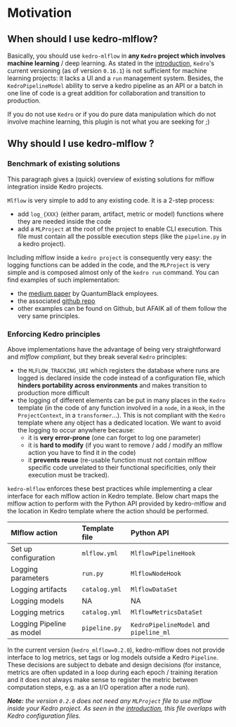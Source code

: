 # Motivation
## When should I use kedro-mlflow?
Basically, you should use ``kedro-mlflow`` in **any ``Kedro`` project which involves machine learning** / deep learning. As stated in the [introduction](./01_introduction.md), ``Kedro``'s current versioning (as of version ``0.16.1``) is not sufficient for machine learning projects: it lacks a UI and a ``run`` management system. Besides, the ``KedroPipelineModel`` ability to serve a kedro pipeline as an API or a batch in one line of code is a great addition for collaboration and transition to production.

If you do not use ``Kedro`` or if you do pure data manipulation which do not involve machine learning, this plugin is not what you are seeking for ;)

## Why should I use kedro-mlflow ?
### Benchmark of existing solutions

This paragraph gives a (quick) overview of existing solutions for mlflow integration inside Kedro projects.

``Mlflow`` is very simple to add to any existing code. It is a 2-step process:
- add ``log_{XXX}`` (either param, artifact, metric or model) functions where they are needed inside the code
- add a ``MLProject`` at the root of the project to enable CLI execution. This file must contain all the possible execution steps (like the ``pipeline.py`` in a kedro project).

Including mlflow inside a ``kedro project`` is consequently very easy: the logging functions can be added in the code, and the ``MLProject`` is very simple and is composed almost only of the ``kedro run`` command. You can find examples of such implementation:
- the [medium paper](https://medium.com/quantumblack/deploying-and-versioning-data-pipelines-at-scale-942b1d81b5f5) by QuantumBlack employees.
- the associated [github repo](https://github.com/tgoldenberg/kedro-mlflow-example)
- other examples can be found on Github, but AFAIK all of them follow the very same principles.

### Enforcing Kedro principles

Above implementations have the advantage of being very straightforward and *mlflow compliant*, but they break several ``Kedro`` principles:
- the ``MLFLOW_TRACKING_URI`` which registers the database where runs are logged is declared inside the code instead of a configuration file, which **hinders portability across environments** and makes transition to production more difficult
- the logging of different elements can be put in many places in the ``Kedro`` template (in the code of any function involved in a ``node``, in a ``Hook``, in  the ``ProjectContext``, in a ``transformer``...). This is not compliant with the ``Kedro`` template where any object has a dedicated location. We want to avoid the logging to occur anywhere because:
    - it is **very error-prone** (one can forget to log one parameter)
    - it is **hard to modify** (if you want to remove / add / modify an mlflow action you have to find it in the code)
    - it **prevents reuse** (re-usable function must not contain mlflow specific code unrelated to their functional specificities, only their execution must be tracked).

``kedro-mlflow`` enforces these best practices while implementing a clear interface for each mlflow action in Kedro template. Below chart maps the mlflow action to perform with the Python API provided by kedro-mlflow and the location in Kedro template where the action should be performed.

|Mlflow action                |Template file           |Python API              |
|:----------------------------|:-----------------------|:-----------------------|
|Set up configuration         |``mlflow.yml``          |``MlflowPipelineHook``  |
|Logging parameters           |``run.py``              |``MlflowNodeHook``      |
|Logging artifacts            |``catalog.yml``         |``MlflowDataSet``       |
|Logging models               |NA                      |NA                      |
|Logging metrics              |``catalog.yml``         |``MlflowMetricsDataSet``|
|Logging Pipeline as model    |``pipeline.py``         |``KedroPipelineModel`` and ``pipeline_ml``|

In the current version (``kedro_mlflow=0.2.0``), kedro-mlflow does not provide interface to log metrics, set tags or log models outside a Kedro ``Pipeline``. These decisions are subject to debate and design decisions (for instance, metrics are often updated in a loop during each epoch / training iteration and it does not always make sense to register the metric between computation steps, e.g. as a an I/O operation after a node run).

_**Note:** the version ``0.2.0`` does not need any ``MLProject`` file to use mlflow inside your Kedro project. As seen in the [introduction](./01_introduction.md), this file overlaps with Kedro configuration files._
